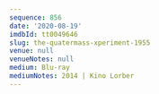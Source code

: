 ```yaml
---
sequence: 856
date: '2020-08-19'
imdbId: tt0049646
slug: the-quatermass-xperiment-1955
venue: null
venueNotes: null
medium: Blu-ray
mediumNotes: 2014 | Kino Lorber
---
```


